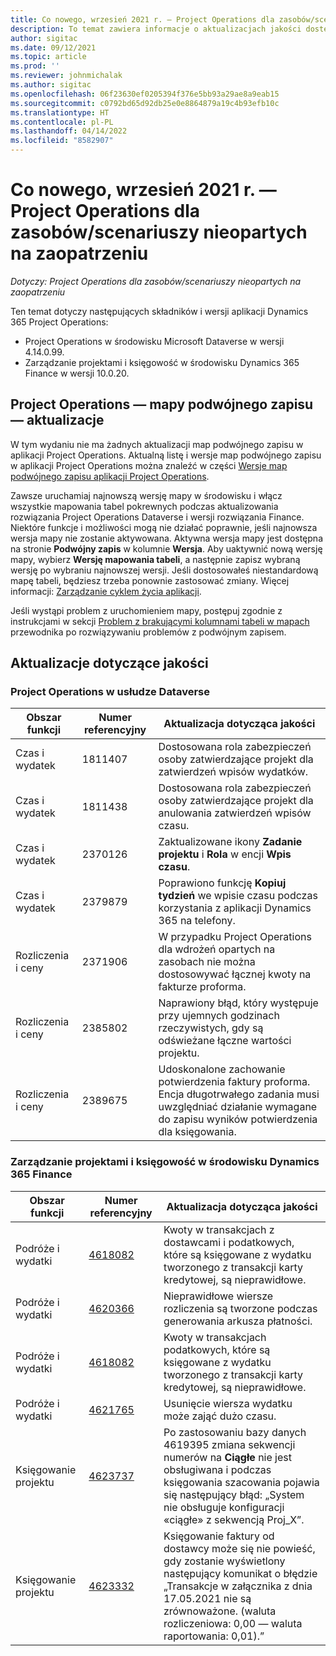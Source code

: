 ```yaml
---
title: Co nowego, wrzesień 2021 r. — Project Operations dla zasobów/scenariuszy nieopartych na zaopatrzeniu
description: To temat zawiera informacje o aktualizacjach jakości dostępnych w wydaniu Project Operations we wrześniu 2021 r. dla scenariuszy opartych na zasobach/nieopartych na zaopatrzeniu.
author: sigitac
ms.date: 09/12/2021
ms.topic: article
ms.prod: ''
ms.reviewer: johnmichalak
ms.author: sigitac
ms.openlocfilehash: 06f23630ef0205394f376e5bb93a29ae8a9eab15
ms.sourcegitcommit: c0792bd65d92db25e0e8864879a19c4b93efb10c
ms.translationtype: HT
ms.contentlocale: pl-PL
ms.lasthandoff: 04/14/2022
ms.locfileid: "8582907"
---
```

# <a name="whats-new-september-2021---project-operations-for-resourcenon-stocked-based-scenarios"></a>Co nowego, wrzesień 2021 r. — Project Operations dla zasobów/scenariuszy nieopartych na zaopatrzeniu

*Dotyczy: Project Operations dla zasobów/scenariuszy nieopartych na zaopatrzeniu*

Ten temat dotyczy następujących składników i wersji aplikacji Dynamics 365 Project Operations:

   - Project Operations w środowisku Microsoft Dataverse w wersji 4.14.0.99.
   - Zarządzanie projektami i księgowość w środowisku Dynamics 365 Finance w wersji 10.0.20.

## <a name="project-operations-dual-write-maps-updates"></a>Project Operations — mapy podwójnego zapisu — aktualizacje

W tym wydaniu nie ma żadnych aktualizacji map podwójnego zapisu w aplikacji Project Operations. Aktualną listę i wersje map podwójnego zapisu w aplikacji Project Operations można znaleźć w części [Wersje map podwójnego zapisu aplikacji Project Operations](../environment/resource-dual-write-maps.md).

Zawsze uruchamiaj najnowszą wersję mapy w środowisku i włącz wszystkie mapowania tabel pokrewnych podczas aktualizowania rozwiązania Project Operations Dataverse i wersji rozwiązania Finance. Niektóre funkcje i możliwości mogą nie działać poprawnie, jeśli najnowsza wersja mapy nie zostanie aktywowana. Aktywna wersja mapy jest dostępna na stronie **Podwójny zapis** w kolumnie **Wersja**. Aby uaktywnić nową wersję mapy, wybierz **Wersję mapowania tabeli**, a następnie zapisz wybraną wersję po wybraniu najnowszej wersji. Jeśli dostosowałeś niestandardową mapę tabeli, będziesz trzeba ponownie zastosować zmiany. Więcej informacji: [Zarządzanie cyklem życia aplikacji](/dynamics365/fin-ops-core/dev-itpro/data-entities/dual-write/app-lifecycle-management).

Jeśli wystąpi problem z uruchomieniem mapy, postępuj zgodnie z instrukcjami w sekcji [Problem z brakującymi kolumnami tabeli w mapach](/dynamics365/fin-ops-core/dev-itpro/data-entities/dual-write/dual-write-troubleshooting-finops-upgrades#missing-table-columns-issue-on-maps) przewodnika po rozwiązywaniu problemów z podwójnym zapisem.

## <a name="quality-updates"></a>Aktualizacje dotyczące jakości

### <a name="project-operations-on-dataverse"></a>Project Operations w usłudze Dataverse

| **Obszar funkcji** | **Numer referencyjny** | **Aktualizacja dotycząca jakości** |
| --- | --- | --- |
| Czas i wydatek | 1811407 | Dostosowana rola zabezpieczeń osoby zatwierdzające projekt dla zatwierdzeń wpisów wydatków. |
| Czas i wydatek | 1811438 | Dostosowana rola zabezpieczeń osoby zatwierdzające projekt dla anulowania zatwierdzeń wpisów czasu. |
| Czas i wydatek | 2370126 | Zaktualizowane ikony **Zadanie projektu** i **Rola** w encji **Wpis czasu**. |
| Czas i wydatek | 2379879 | Poprawiono funkcję **Kopiuj tydzień** we wpisie czasu podczas korzystania z aplikacji Dynamics 365 na telefony. |
| Rozliczenia i ceny | 2371906 | W przypadku Project Operations dla wdrożeń opartych na zasobach nie można dostosowywać łącznej kwoty na fakturze proforma. |
| Rozliczenia i ceny | 2385802 | Naprawiony błąd, który występuje przy ujemnych godzinach rzeczywistych, gdy są odświeżane łączne wartości projektu. |
| Rozliczenia i ceny | 2389675 | Udoskonalone zachowanie potwierdzenia faktury proforma. Encja długotrwałego zadania musi uwzględniać działanie wymagane do zapisu wyników potwierdzenia dla księgowania. |

### <a name="project-management-and-accounting-in-dynamics-365-finance"></a>Zarządzanie projektami i księgowość w środowisku Dynamics 365 Finance

| Obszar funkcji | Numer referencyjny | Aktualizacja dotycząca jakości |
| --- | --- | --- |
| Podróże i wydatki | [4618082](https://fix.lcs.dynamics.com/Issue/Details?kb=4618082&amp;bugId=583101&amp;dbType=3&amp;qc=9c85ac8ca1e5e9cd07fac9e9aa2cb0914724e28b86ad3339dacf7741f554c605) | Kwoty w transakcjach z dostawcami i podatkowych, które są księgowane z wydatku tworzonego z transakcji karty kredytowej, są nieprawidłowe. |
| Podróże i wydatki | [4620366](https://fix.lcs.dynamics.com/Issue/Details?kb=4620366&amp;bugId=579485&amp;dbType=3&amp;qc=e864789bd95505ea624c537d585bf113c2de60b97c88439d44693dbd85aa8e92) | Nieprawidłowe wiersze rozliczenia są tworzone podczas generowania arkusza płatności. |
| Podróże i wydatki | [4618082](https://fix.lcs.dynamics.com/Issue/Details?kb=4618082&amp;bugId=583101&amp;dbType=3&amp;qc=9c85ac8ca1e5e9cd07fac9e9aa2cb0914724e28b86ad3339dacf7741f554c605) | Kwoty w transakcjach podatkowych, które są księgowane z wydatku tworzonego z transakcji karty kredytowej, są nieprawidłowe. |
| Podróże i wydatki | [4621765](https://fix.lcs.dynamics.com/Issue/Details?kb=4621765&amp;bugId=587306&amp;dbType=3&amp;qc=6fbfad0123d4e95eaf8d5a5a2f6c354577c991b7905c852ab02d1f94e728a876) | Usunięcie wiersza wydatku może zająć dużo czasu. |
| Księgowanie projektu | [4623737](https://fix.lcs.dynamics.com/Issue/Details?kb=4623737&amp;bugId=598109&amp;dbType=3&amp;qc=4101fc5865201e21815299f2ff11ae46d5d5370510868df86c25ee09a8ca1a0c) | Po zastosowaniu bazy danych 4619395 zmiana sekwencji numerów na **Ciągłe** nie jest obsługiwana i podczas księgowania szacowania pojawia się następujący błąd: „System nie obsługuje konfiguracji «ciągłe» z sekwencją Proj_X”. |
| Księgowanie projektu | [4623332](https://fix.lcs.dynamics.com/Issue/Details?kb=4623332&amp;bugId=586034&amp;dbType=3&amp;qc=2f64bb1977c4a9c9dd2ce9de7e72230b86eca14b6295c5bbfb614ea97ad81caf) | Księgowanie faktury od dostawcy może się nie powieść, gdy zostanie wyświetlony następujący komunikat o błędzie „Transakcje w załącznika z dnia 17.05.2021 nie są zrównoważone. (waluta rozliczeniowa: 0,00 — waluta raportowania: 0,01).” |
